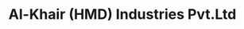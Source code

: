 ---
title: "Al-Khair (HMD) Industries Pvt.Ltd"
url: /karachi/al-khair-hmd-industries-pvt-ltd/
shop: Allgemein
---